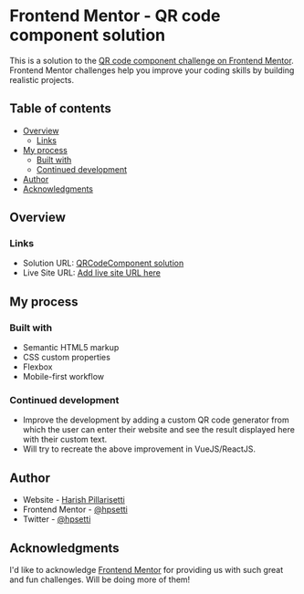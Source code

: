 # Frontend Mentor - QR code component solution

This is a solution to the [QR code component challenge on Frontend Mentor](https://www.frontendmentor.io/challenges/qr-code-component-iux_sIO_H). Frontend Mentor challenges help you improve your coding skills by building realistic projects. 

## Table of contents

- [Overview](#overview)
  - [Links](#links)
- [My process](#my-process)
  - [Built with](#built-with)
  - [Continued development](#continued-development)
- [Author](#author)
- [Acknowledgments](#acknowledgments)

## Overview

### Links

- Solution URL: [QRCodeComponent solution](https://github.com/hpsetti/QRCodeComponentHub-FM)
- Live Site URL: [Add live site URL here](https://your-live-site-url.com)

## My process

### Built with

- Semantic HTML5 markup
- CSS custom properties
- Flexbox
- Mobile-first workflow


### Continued development

- Improve the development by adding a custom QR code generator from which the user can enter their website and see the result displayed here with their custom text.
- Will try to recreate the above improvement in VueJS/ReactJS.


## Author

- Website - [Harish Pillarisetti](https://hpsetti.github.io/portfolio_website/)
- Frontend Mentor - [@hpsetti](https://www.frontendmentor.io/profile/hpsetti)
- Twitter - [@hpsetti](https://www.twitter.com/hpsetti)


## Acknowledgments

I'd like to acknowledge [Frontend Mentor](https://www.frontendmentor.io/) for providing us with such great and fun challenges. Will be doing more of them!